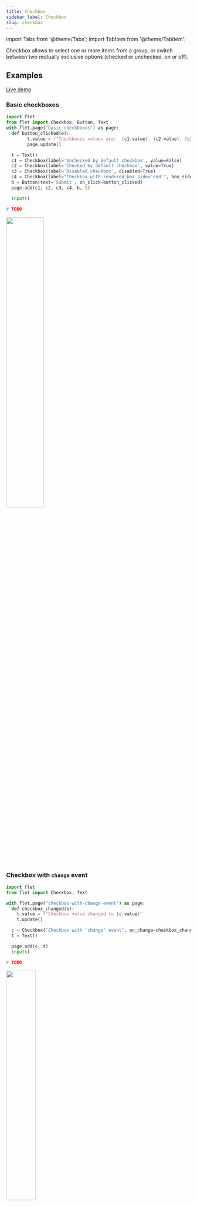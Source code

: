 ```yaml
---
title: Checkbox
sidebar_label: Checkbox
slug: checkbox
---
```


import Tabs from '@theme/Tabs';
import TabItem from '@theme/TabItem';

Checkbox allows to select one or more items from a group, or switch between two mutually exclusive options (checked or unchecked, on or off).

## Examples

[Live demo](https://python-checkbox-example.pgletio.repl.co)

### Basic checkboxes

<Tabs groupId="language">
  <TabItem value="python" label="Python" default>

```python
import flet
from flet import Checkbox, Button, Text
with flet.page("basic-checkboxes") as page:
  def button_clicked(e):
        t.value = f"Checkboxes values are:  {c1.value}, {c2.value}, {c3.value}, {c4.value}."
        page.update()

  t = Text()
  c1 = Checkbox(label='Unchecked by default checkbox', value=False)
  c2 = Checkbox(label='Checked by default checkbox', value=True)
  c3 = Checkbox(label='Disabled checkbox', disabled=True)
  c4 = Checkbox(label="Checkbox with rendered box_side='end'", box_side='end')
  b = Button(text='Submit', on_click=button_clicked)
  page.add(c1, c2, c3, c4, b, t)

  input()
```
  </TabItem>
  <TabItem value="powershell" label="PowerShell">

```powershell
# TODO
```

  </TabItem>
</Tabs>

<img src="/img/docs/controls/checkbox/basic-checkboxes.gif" width="45%" />

### Checkbox with `change` event

<Tabs groupId="language">
  <TabItem value="python" label="Python" default>

```python
import flet
from flet import Checkbox, Text

with flet.page("checkbox-with-change-event") as page:
  def checkbox_changed(e):
    t.value = f"Checkbox value changed to {c.value}" 
    t.update()

  c = Checkbox("Checkbox with 'change' event", on_change=checkbox_changed)
  t = Text()

  page.add(c, t)
  input()
```
  </TabItem>
  <TabItem value="powershell" label="PowerShell">

```powershell
# TODO
```

  </TabItem>
</Tabs>

<img src="/img/docs/controls/checkbox/checkbox-with-change-event.gif" width="40%" />

## Properties

| Name      | Type    | Default | Description |
| --------- | ------- | ------- | ----------- |
| `value`   | bool    | `false` | Current value of the checkbox. |
| `label`   | string  |         | Label to display next to the checkbox. |
| `boxSide` | string  | `start` | Allows you to set the checkbox to be at the before (start) or after (end) the label. |
| `focused` | bool   | `false` | When set to `true` the focus is set on the control when it's shown on the page or page opened. |
| `data`    | string  |         | Additional data attached to the control. The value is passed in `change` event data along with a checkbox state. |

## Events

| Name      | Description |
| --------- | ----------- |
| `change`  | Fires when the state of checkbox is changed. |

